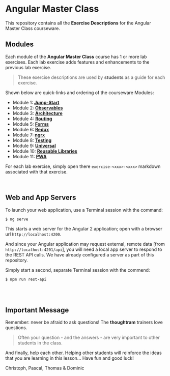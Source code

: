 # Angular Master Class

This repository contains all the **Exercise Descriptions** for the Angular Master Class courseware.

## Modules

Each module of the **Angular Master Class** course has 1 or more lab exercises. Each lab exercise adds features and enhancements to the previous lab exercise.

> These exercise descriptions are used by **students** as a guide for each exercise.

Shown below are quick-links and ordering of the courseware Modules:

* Module 1: **[Jump-Start](https://github.com/TradeMe/angular-master-class-exercises/tree/master/jump-start-tutorial)**
* Module 2: **[Observables](https://github.com/TradeMe/angular-master-class-exercises/tree/master/observables)**
* Module 3: **[Architecture](https://github.com/TradeMe/angular-master-class-exercises/tree/master/architecture)**
* Module 4: **[Routing](https://github.com/TradeMe/angular-master-class-exercises/tree/master/routing)**
* Module 5: **[Forms](https://github.com/TradeMe/angular-master-class-exercises/tree/master/forms)**
* Module 6: **[Redux](https://github.com/TradeMe/angular-master-class-exercises/tree/master/redux)**
* Module 7: **[ngrx](https://github.com/TradeMe/angular-master-class-exercises/tree/master/ngrx)**
* Module 8: **[Testing](https://github.com/TradeMe/angular-master-class-exercises/tree/master/testing)**
* Module 9: **[Universal](https://github.com/TradeMe/angular-master-class-exercises/tree/master/universal)**
* Module 10: **[Reusable Libraries](https://github.com/TradeMe/angular-master-class-exercises/tree/master/reusable-libraries)**
* Module 11: **[PWA](https://github.com/TradeMe/angular-master-class-exercises/tree/master/pwa)**

For each lab exercise, simply open there `exercise-<xxx>-<xxx>` markdown associated with that exercise.

<br/>

## Web and App Servers

To launch your web application, use a Terminal session with the command:

```
$ ng serve
```

This starts a web server for the Angular 2 application; open with a browser url `http://localhost:4200`.

And since your Angular application may request external, remote data [from `http://localhost:4201/api`], you will need a local app server to respond to the REST API calls. We have already configured a server as part of this repository.

Simply start a second, separate Terminal session with the commend:

```
$ npm run rest-api
```

<br/>
<br/>

## Important Message

Remember: never be afraid to ask questions! The **thoughtram** trainers love questions.

> Often your question - and the answers - are very important to other students in the class.

And finally, help each other. Helping other students will reinforce the ideas that you are learning in this lesson... Have fun and good luck!

Christoph, Pascal, Thomas & Dominic
